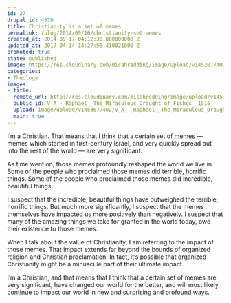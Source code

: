 ```yaml
---
id: 27
drupal_id: 4570
title: Christianity is a set of memes
permalink: /blog/2014/09/16/christianity-set-memes
created_at: 2014-09-17 04:12:30.000000000 Z
updated_at: 2017-04-14 14:27:58.410021000 Z
promoted: true
state: published
image: https://res.cloudinary.com/micahredding/image/upload/v1453077402/V_A_-_Raphael__The_Miraculous_Draught_of_Fishes__1515.jpg
categories:
- Theology
images:
- title: 
  remote_url: http://res.cloudinary.com/micahredding/image/upload/v1453077402/V_A_-_Raphael__The_Miraculous_Draught_of_Fishes__1515.jpg
  public_id: V_A_-_Raphael__The_Miraculous_Draught_of_Fishes__1515
  upload: image/upload/v1453077402/V_A_-_Raphael__The_Miraculous_Draught_of_Fishes__1515.jpg
  main: true
---
```

I’m a Christian. That means that I think that a certain set of [memes](http://en.wikipedia.org/wiki/Meme) — memes which started in first-century Israel, and very quickly spread out into the rest of the world — are very significant.

As time went on, those memes profoundly reshaped the world we live in. Some of the people who proclaimed those memes did terrible, horrific things. Some of the people who proclaimed those memes did incredible, beautiful things.

I suspect that the incredible, beautiful things have outweighed the terrible, horrific things. But much more significantly, I suspect that the memes themselves have impacted us more positively than negatively. I suspect that many of the amazing things we take for granted in the world today, owe their existence to those memes.

When I talk about the value of Christianity, I am referring to the impact of those memes. That impact extends far beyond the bounds of organized religion and Christian proclamation. In fact, it’s possible that organized Christianity might be a minuscule part of their ultimate impact.

I’m a Christian, and that means that I think that a certain set of memes are very significant, have changed our world for the better, and will most likely continue to impact our world in new and surprising and profound ways.
